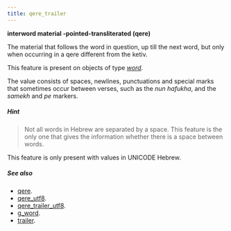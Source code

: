 ```yaml
---
title: qere_trailer
---
```


**interword material -pointed-transliterated (qere)**

The material that follows the word in question, up till the next word, but only when occurring in a qere different from the ketiv.

This feature is present on objects of type [*word*](otype).

The value consists of spaces, newlines, punctuations and special marks that sometimes occur between verses, such as the
*nun hafukha*, and the *samekh* and *pe* markers.

##### Hint
> Not all words in Hebrew are separated by a space.
This feature is the only one that gives the information whether there is a
space between words.

This feature is only present with values in UNICODE Hebrew.

##### See also

* [qere](qere). 
* [qere_utf8](qere_utf8). 
* [qere_trailer_utf8](qere_trailer_utf8). 
* [g_word](g_word). 
* [trailer](trailer). 
